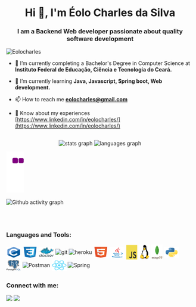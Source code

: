 <h1 align="center">Hi 👋, I'm Éolo Charles da Silva</h1>
<h3 align="center">I am a Backend Web developer passionate about quality software development</h3>

<p align="left"> <img src="https://komarev.com/ghpvc/?username=Eolocharles&label=Profile%20views&color=0e75b6&style=flat" alt="Eolocharles" /> </p>

- 🔭 I’m currently completing a Bachelor's Degree in Computer Science at **Instituto Federal de Educação, Ciência e Tecnologia do Ceará.**

- 🌱 I’m currently learning **Java, Javascript, Spring boot, Web development.**

- 📫 How to reach me **eolocharles@gmail.com**

- 📄 Know about my experiences [https://www.linkedin.com/in/eolocharles/](https://www.linkedin.com/in/eolocharles/)

## 

<div align="center">
  <img src="https://github-readme-stats.vercel.app/api?hide_title=false&hide_rank=false&show_icons=true&include_all_commits=true&count_private=true&disable_animations=false&theme=dark&locale=en&hide_border=false&username=Eolocharles" height="150" alt="stats graph"  />
  <img src="https://github-readme-stats.vercel.app/api/top-langs?locale=en&hide_title=false&layout=compact&card_width=320&langs_count=5&theme=dark&hide_border=false&username=Eolocharles" height="150" alt="languages graph"  />
</div>

![Snake animation](https://github.com/Eolocharles/Eolocharles/blob/output/github-contribution-grid-snake.gif)

![Github activity graph](https://github-readme-activity-graph.cyclic.app/graph?username=Eolocharles&theme=gotham)

##
<div style="display: inline_block"><br>
<h3 align="left">Languages and Tools:</h3>
  <img align="center" alt="C" height="30" width="40" src="https://raw.githubusercontent.com/devicons/devicon/master/icons/c/c-original.svg">
  <img align="center" alt="CSS" height="30" width="40" src="https://raw.githubusercontent.com/devicons/devicon/master/icons/css3/css3-original.svg">
  <img align="center" alt="docker" height="30" width="40" src="https://raw.githubusercontent.com/devicons/devicon/master/icons/docker/docker-original-wordmark.svg">
  <img align="center" alt="git" height="30" width="40" src="https://www.vectorlogo.zone/logos/git-scm/git-scm-icon.svg">     
  <img align="center" alt="heroku" height="30" width="40"src="https://www.vectorlogo.zone/logos/heroku/heroku-icon.svg">
  <img align="center" alt="HTML" height="30" width="40" src="https://raw.githubusercontent.com/devicons/devicon/master/icons/html5/html5-original.svg">
  <img align="center" alt="java" width="40" height="30" src="https://raw.githubusercontent.com/devicons/devicon/master/icons/java/java-original.svg">   
  <img align="center" alt="javascript" width="30" height="40" src="https://raw.githubusercontent.com/devicons/devicon/master/icons/javascript/javascript-original.svg">
  <img align="center" alt="Linux" width="30" height="40" src="https://raw.githubusercontent.com/devicons/devicon/master/icons/linux/linux-original.svg" alt="linux">
  <img align="center" alt="mongodb" width="30" height="40" src="https://raw.githubusercontent.com/devicons/devicon/master/icons/mongodb/mongodb-original-wordmark.svg">
  <img align="center" alt="Python" height="30" width="40" src="https://raw.githubusercontent.com/devicons/devicon/master/icons/python/python-original.svg">
  <img align="center" alt="Postgres" height="30" width="40" src="https://raw.githubusercontent.com/devicons/devicon/master/icons/postgresql/postgresql-original-wordmark.svg">
   <img align="center" alt="Postman" height="30" width="30" src="https://www.vectorlogo.zone/logos/getpostman/getpostman-icon.svg">
  <img align="center" alt="React" height="30" width="40" src="https://raw.githubusercontent.com/devicons/devicon/master/icons/react/react-original.svg">
  <img align="center" alt="Spring" height="30" width="30" src="https://www.vectorlogo.zone/logos/springio/springio-icon.svg" alt="spring">
</div>
  
 ##
<h3 align="left">Connect with me:</h3>
<div> 
  <a href = "eolocharles@gmail.com"><img src="https://img.shields.io/badge/-Gmail-%23333?style=for-the-badge&logo=gmail&logoColor=white" target="_blank"></a>
  <a href="https://www.linkedin.com/in/eolocharles" target="_blank"><img src="https://img.shields.io/badge/-LinkedIn-%230077B5?style=for-the-badge&logo=linkedin&logoColor=white" target="_blank"></a> 
 
 
 
</div>
<!---
Eolocharles/Eolocharles is a ✨ special ✨ repository because its `README.md` (this file) appears on your GitHub profile.
You can click the Preview link to take a look at your changes.
--->
